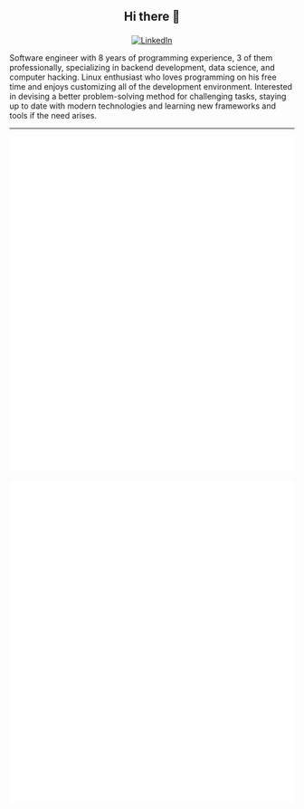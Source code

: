 ## <p align=center>Hi there 👋<p>

<a href="https://www.linkedin.com/in/kardakis">
    <p align="center">
        <img src="https://img.shields.io/badge/-Spyridon%20Kardakis-blue?style=flat&logo=Linkedin&logoColor=white&logoWidth=20&link=https://www.linkedin.com/in/kardakis/" alt="LinkedIn">
    </p>
</a>

Software engineer with 8 years of programming experience, 3 of them professionally, specializing in backend development, data science, and computer hacking. Linux enthusiast who loves programming on his free time and enjoys customizing all of the development environment. Interested in devising a better problem-solving method for challenging tasks, staying up to date with modern technologies and learning new frameworks and tools if the need arises.

---

<!-- ![Spykard's GitHub stats 1](https://github-readme-stats.vercel.app/api?username=spykard&hide=issues&count_private=true&show_icons=true&include_all_commits=true) -->

![Spykard's GitHub stats 1](https://github.com/spykard/spykard/blob/stats_output/generated/overview.svg) ![Spykard's GitHub stats 2](https://github.com/spykard/spykard/blob/stats_output/generated/languages.svg)

![Spykard's GitHub stats 3](https://github.com/spykard/spykard/blob/metrics_output/github-metrics.svg)

<!--
**spykard/spykard** is a ✨ _special_ ✨ repository because its `README.md` (this file) appears on your GitHub profile.

Here are some ideas to get you started:

- 🔭 I’m currently working on ...
- 🌱 I’m currently learning ...
- 👯 I’m looking to collaborate on ...
- 🤔 I’m looking for help with ...
- 💬 Ask me about ...
- 📫 How to reach me: ...
- 😄 Pronouns: ...
- ⚡ Fun fact: ...

Here are some GitHub statistics examples:
https://github.com/lowlighter/metrics
-->
